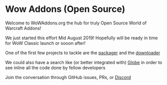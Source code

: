# Wow Addons (Open Source)

Welcome to WoWAddons.org the hub for truly Open Source World of Warcraft Addons!

We just started this effort Mid August 2019! Hopefully will be ready in time for WoW Classic launch or sooon after!

One of the first few projects to tackle are the [packager](packager.md) and the [downloader](downloader.md)

We could also have a search like (or better integrated with) [Globe](https://www.townlong-yak.com/globe/) in order to see inline all the code done by fellow developers

Join the conversation through GitHub issues, PRs, or [Discord](https://discord.gg/t8msyQU)

